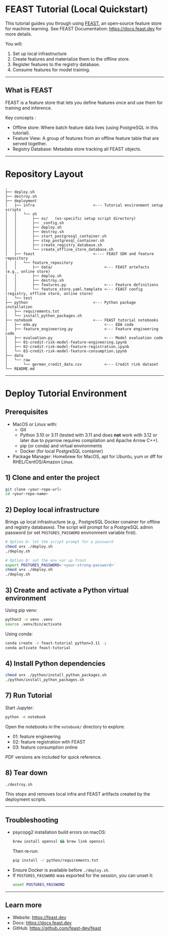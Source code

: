 # FEAST Tutorial (Local Quickstart)

This tutorial guides you through using [FEAST](https://feast.dev), an open‑source
feature store for machine learning. See FEAST Documentation: https://docs.feast.dev for more details.

You will: 
1. Set up local infrastructure
2. Create features and materialize them to the offline store.
3. Register features to the registry database.
4. Consume features for model training.


---

## What is FEAST

FEAST is a feature store that lets you define features once and use them for training and inference.

Key concepts :
- Offline store: Where batch feature data lives (using PostgreSQL in this tutorial).
- Feature View: A group of features from an offline feature table that are served together.
- Registry Database: Metadata store tracking all FEAST objects.

---

# Repository Layout

```text
.
├── deploy.sh
├── destroy.sh
├── deployment
│   ├── infra                          <--- Tutorial environment setup scripts
│   │   └── sh
│   │       ├── os/   (os-specific setup script directory)
│   │       ├── _config.sh
│   │       ├── deploy.sh
│   │       ├── destroy.sh
│   │       ├── start_postgresql_container.sh
│   │       ├── stop_postgresql_container.sh
│   │       ├── create_registry_database.sh
│   │       └── create_offline_store_database.sh
│   ├── feast                          <---- FEAST SDK and feature repository
│   │   └── feature_repository
│   │       ├── data/                       <--- FEAST artefacts (e.g., online store)
│   │       ├── deploy.sh
│   │       ├── destroy.sh
│   │       ├── features.py                 <--- Feature definitions 
│   │       └── feature_store.yaml.template <--- FEAST config (registry, offline store, online store)
│   └── test
├── python                             <--- Python package installation
│   ├── requirements.txt
│   └── install_python_packages.sh
├── notebook                           <--- FEAST tutorial notebooks
│   ├── eda.py                              <--- EDA code
│   ├── feature_engineering.py              <--- Feature engineering code
│   ├── evaluation.py                       <--- Model evaluation code
│   ├── 01-credit-risk-model-feature-engineering.ipynb
│   ├── 02-credit-risk-model-feature-registration.ipynb
│   └── 03-credit-risk-model-feature-consumption.ipynb
├── data
│   └── raw
│       └── german_credit_data.csv          <--- Credit risk dataset
└── README.md
```

---
# Deploy Tutorial Environment

## Prerequisites

- MacOS or Linux with:
  - Git
  - Python 3.10 or 3.11 (tested with 3.11 and does **not** work with 3.12 or later due to pyarrow requires compilation and Apache Arrow C++).
  - pip (or conda) and virtual environments
  - Docker (for local PostgreSQL container)
- Package Manager: Homebrew for MacOS, apt for Ubuntu, yum or dff for RHEL/CentOS/Amazon Linux.

## 1) Clone and enter the project

```bash
git clone <your-repo-url>
cd <your-repo-name>
```

## 2) Deploy local infrastructure

Brings up local infrastructure (e.g., PostgreSQL Docker conainer for offline and registry databases).
The script will prompt for a PostgreSQL admin password (or set `POSTGRES_PASSWORD` environment variable first).

```bash
# Option A: let the script prompt for a password
chmod u+x ./deploy.sh
./deploy.sh

# Option B: set the env var up front
export POSTGRES_PASSWORD='<your-strong-password>'
chmod u+x ./deploy.sh
./deploy.sh
```

## 3) Create and activate a Python virtual environment

Using pip venv:
```bash
python3 -m venv .venv
source .venv/bin/activate
```

Using conda:
```bash
conda create -n feast-tutorial python=3.11 -y
conda activate feast-tutorial
```

## 4) Install Python dependencies

```bash
chmod u+x ./python/install_python_packages.sh
./python/install_python_packages.sh
```

## 7) Run Tutorial

Start Jupyter:
```bash
python -m notebook
```

Open the notebooks in the `notebook/` directory to explore:
- 01: feature engineering
- 02: feature registration with FEAST
- 03: feature consumption online

PDF versions are included for quick reference.

## 8) Tear down

```bash
./destroy.sh
```

This stops and removes local infra and FEAST artifacts created by the deployment scripts.

---

## Troubleshooting

- psycopg2 installation build errors on macOS:
  ```bash
  brew install openssl && brew link openssl
  ```
  Then re‑run:
  ```bash
  pip install -r python/requirements.txt
  ```
- Ensure Docker is available before `./deploy.sh`.
- If `POSTGRES_PASSWORD` was exported for the session, you can unset it:
  ```bash
  unset POSTGRES_PASSWORD
  ```

---

## Learn more

- Website: https://feast.dev
- Docs: https://docs.feast.dev
- GitHub: https://github.com/feast-dev/feast
